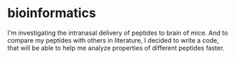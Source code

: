 # bioinformatics
I'm investigating the intranasal delivery of peptides to brain of mice. 
And to compare my peptides with others in literature, I decided to write a code, that will be able to help me analyze properties of different peptides faster.
